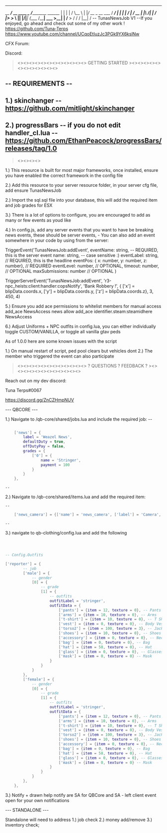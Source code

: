 ___________                ___________                        
\__    ___/_ __  ____ _____\__    ___/________________  ______
  |    | |  |  \/    \\__  \ |    |_/ __ \_  __ \____ \/  ___/
  |    | |  |  /   |  \/ __ \|    |\  ___/|  | \/  |_> >___ \ 
  |____| |____/|___|  (____  /____| \___  >__|  |   __/____  >
                    \/     \/           \/      |__|       \/
-- TunasNewsJob V1 --If you enjoyed, go ahead and check out some of my other work ! 
https://github.com/Tuna-Terps
https://www.youtube.com/channel/UCqoEtIuzJc3PGk9YX6kslNw

CFX Forum:


Discord: 


><><><><><><><><><><><><> GETTING STARTED ><><><><><><><><><><><><>

-- REQUIREMENTS -- 
--
1.) skinchanger -- https://github.com/mitlight/skinchanger
--
2.) progressBars -- if you do not edit handler_cl.lua -- https://github.com/EthanPeacock/progressBars/releases/tag/1.0
--
><><><><>

1.) This resource is built for most major frameworks, once installed, ensure you have enabled the correct framework in the config file

2.) Add this resource to your server resource folder, in your server cfg
file, add ensure TunasNewsJob

2.) Import the sql.sql file into your database, this will add the required item and job grades for ESX

3.) There is a lot of options to configure, you are encouraged to add as many or few events as youd like

4.) In config.js, add any server events that you want to have be breaking news events, these should be server events, - You can also add an event somewhere in your code by using from the server:

 TriggerEvent('TunasNewsJob:addEvent',
        eventName: string, -- REQUIRED, this is the server event name: string, -- case sensitive :)
        eventLabel: string, // REQUIRED, this is the headline
        eventPos: { x: number, y: number, z: number}, // REQUIRED
        eventLevel: number, // OPTIONAL,
        timeout: number, // OPTIONAL
        maxSubmissions: number // OPTIONAL
)

TriggerServerEvent('TunasNewsJob:addEvent', 'r3-npc_heists:client:handler:copsNotify', 'Bank Robbery !', { ['x'] = blipData.coords.x, ['y'] = blipData.coords.y, ['z'] = blipData.coords.z}, 3, 450, 4)

5.) Ensure you add ace permissions to whitelist members for manual access
add_ace NewsAccess news allow
add_ace identifier.steam:steamidhere NewsAccess

6.) Adjust Uniforms + NPC outfits in config.lua, you can either individually toggle CUSTOM/VANILLA, or toggle all vanilla gtav peds


As of 1.0.0 here are some known issues with the script

1.) On manual restart of script, ped pool clears but vehicles dont
2.) The member who triggered the event can also participate

><><><><><><><><><><><><> ? QUESTIONS ? FEEDBACK ?  ><><><><><><><><><><><><>

Reach out on my dev discord:

Tuna Terps#0067

https://discord.gg/ZnCZHmpNUV


---  QBCORE ---


1.) Navigate to /qb-core/shared/jobs.lua and include the required job:
    --
```lua

    ['news'] = {
        label = 'Weazel News',
        defaultDuty = true,
        offDutyPay = false,
        grades = {
            ['0'] = {
                name = 'Stringer',
                payment = 100
            }
        }
    },

```
    --
2.)    Navigate to /qb-core/shared/items.lua and add the required item:

    --
```lua
    ['news_camera'] = {['name'] = 'news_camera', ['label'] = 'Camera', ['weight'] = 1, ['type'] = 'item', ['image'] = 'news_camera.png', ['unique'] = false, ['useable'] = false, ['shouldClose'] = false,['combinable'] = nil, ['description'] = 'Record the News'},
```
    --
3.) navigate to qb-clothing/config.lua and add the following
```lua



-- Config.Outfits

['reporter'] = {
        -- job
        ['male'] = {
            -- gender
            [0] = {
                -- grade
                [1] = {
                    -- outfits
                    outfitLabel = 'stringer',
                    outfitData = {
                        ['pants'] = {item = 12, texture = 0}, -- Pants
                        ['arms'] = {item = 10, texture = 0}, -- Arms
                        ['t-shirt'] = {item = 10, texture = 0}, -- T Shirt
                        ['vest'] = {item = 0, texture = 0}, -- Body Vest
                        ['torso2'] = {item = 100, texture = 3}, -- Jacket
                        ['shoes'] = {item = 10, texture = 0}, -- Shoes
                        ['accessory'] = {item = 0, texture = 0}, -- Neck Accessory
                        ['bag'] = {item = 0, texture = 0}, -- Bag
                        ['hat'] = {item = 58, texture = 0}, -- Hat
                        ['glass'] = {item = 0, texture = 0}, -- Glasses
                        ['mask'] = {item = 0, texture = 0} -- Mask
                    }
                }
            }
        },
        ['female'] = {
            -- gender
            [0] = {
                -- grade
                [1] = {
                    -- outfits
                    outfitLabel = 'stringer',
                    outfitData = {
                        ['pants'] = {item = 12, texture = 0}, -- Pants
                        ['arms'] = {item = 10, texture = 0}, -- Arms
                        ['t-shirt'] = {item = 10, texture = 0}, -- T Shirt
                        ['vest'] = {item = 0, texture = 0}, -- Body Vest
                        ['torso2'] = {item = 100, texture = 3}, -- Jacket
                        ['shoes'] = {item = 10, texture = 0}, -- Shoes
                        ['accessory'] = {item = 0, texture = 0}, -- Neck Accessory
                        ['bag'] = {item = 0, texture = 0}, -- Bag
                        ['hat'] = {item = 58, texture = 0}, -- Hat
                        ['glass'] = {item = 0, texture = 0}, -- Glasses
                        ['mask'] = {item = 0, texture = 0} -- Mask
                    }
                }
            }
        },
    },


```

3.) Notify + drawn help notify are SA for QBCore and SA - left client event open for your own notifications


--- STANDALONE ---

Standalone will need to address 
1.) job check
2.) money add/remove
3.) inventory check; 